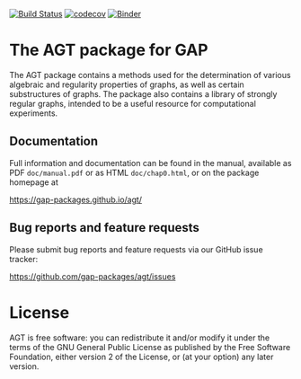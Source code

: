 [![Build Status](https://travis-ci.org/gap-packages/agt.svg?branch=master)](https://travis-ci.org/gap-packages/agt)
[![codecov](https://codecov.io/gh/gap-packages/agt/branch/master/graph/badge.svg)](https://codecov.io/gh/gap-packages/agt)
[![Binder](https://mybinder.org/badge.svg)](https://mybinder.org/v2/gh/gap-packages/agt/master)

# The AGT package for GAP

The AGT package contains a methods used for the determination of  various 
algebraic and regularity properties of graphs, as well as certain substructures 
of graphs. The package also contains a library of strongly regular graphs,
intended to be a useful resource for computational experiments. 
  

## Documentation

Full information and documentation can be found in the manual, available
as PDF `doc/manual.pdf` or as HTML `doc/chap0.html`, or on the package
homepage at

  <https://gap-packages.github.io/agt/>


## Bug reports and feature requests

Please submit bug reports and feature requests via our GitHub issue tracker:

  <https://github.com/gap-packages/agt/issues>


# License

AGT is free software: you can redistribute it and/or modify
it under the terms of the GNU General Public License as published by
the Free Software Foundation, either version 2 of the License, or
(at your option) any later version.


